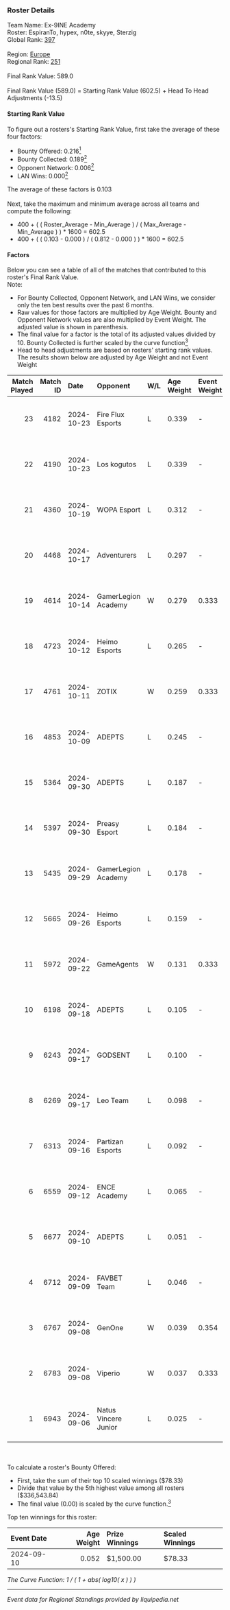 ### Roster Details<br />
Team Name: Ex-9INE Academy<br />
Roster: EspiranTo, hypex, n0te, skyye, Sterzig<br />
Global Rank: [397](../../standings_global_2025_03_01.md)<br />
<br />
Region: [Europe]( ../../standings_europe_2025_03_01.md)<br />
Regional Rank: [251]( ../../standings_europe_2025_03_01.md)<br />
<br />
Final Rank Value:  589.0<br />
<br />
Final Rank Value (589.0) = Starting Rank Value (602.5) + Head To Head Adjustments (-13.5)<br />

#### Starting Rank Value<br />
To figure out a rosters's Starting Rank Value, first take the average of these four factors:<br />
- Bounty Offered: 0.216[<sup>1</sup>](#table2)
- Bounty Collected: 0.189[<sup>2</sup>](#table1)
- Opponent Network: 0.006[<sup>2</sup>](#table1)
- LAN Wins: 0.000[<sup>2</sup>](#table1)

The average of these factors is 0.103<br />
<br />
Next, take the maximum and minimum average across all teams and compute the following:<br />
- 400 + ( ( Roster_Average - Min_Average ) / ( Max_Average - Min_Average ) ) * 1600 = 602.5
- 400 + ( ( 0.103 - 0.000 ) / ( 0.812 - 0.000 ) ) * 1600 = 602.5


#### Factors<br />
Below you can see a table of all of the matches that contributed to this roster's Final Rank Value.<br />
Note:<br />

- For Bounty Collected, Opponent Network, and LAN Wins, we consider only the ten best results over the past 6 months.
- Raw values for those factors are multiplied by Age Weight. Bounty and Opponent Network values are also multiplied by Event Weight. The adjusted value is shown in parenthesis.
- The final value for a factor is the total of its adjusted values divided by 10. Bounty Collected is further scaled by the curve function[<sup>3</sup>](#curveFunction)
- Head to head adjustments are based on rosters' starting rank values. The results shown below are adjusted by Age Weight and not Event Weight
<span id="table1"></span><br />


| Match Played | Match ID | Date       | Opponent             | W/L | Age Weight | Event Weight | Bounty Collected | Opponent Network | LAN Wins  | H2H Adj. | Roster                                   |
| -: | -: | :- | :- | :- | :- | :- | :- | :- | :- | -: | :- |
|           23 |     4182 | 2024-10-23 | Fire Flux Esports    | L   | 0.339      | -            | -                | -                | -         |    -1.44 | EspiranTo, hypex, n0te, skyye, Sterzig   |
|           22 |     4190 | 2024-10-23 | Los kogutos          | L   | 0.339      | -            | -                | -                | -         |    -1.21 | EspiranTo, hypex, n0te, skyye, Sterzig   |
|           21 |     4360 | 2024-10-19 | WOPA Esport          | L   | 0.312      | -            | -                | -                | -         |    -2.27 | EspiranTo, hypex, n0te, skyye, Sterzig   |
|           20 |     4468 | 2024-10-17 | Adventurers          | L   | 0.297      | -            | -                | -                | -         |    -2.33 | EspiranTo, hypex, n0te, skyye, Sterzig   |
|           19 |     4614 | 2024-10-14 | GamerLegion Academy  | W   | 0.279      | 0.333        | 0.000 (0.000)    | 0.245 (0.023)    | 0 (0.000) |     3.78 | EspiranTo, hypex, n0te, skyye, Sterzig   |
|           18 |     4723 | 2024-10-12 | Heimo Esports        | L   | 0.265      | -            | -                | -                | -         |    -2.52 | EspiranTo, hypex, n0te, skyye, Sterzig   |
|           17 |     4761 | 2024-10-11 | ZOTIX                | W   | 0.259      | 0.333        | 0.001 (0.000)    | 0.163 (0.014)    | 0 (0.000) |     4.59 | EspiranTo, hypex, n0te, skyye, Sterzig   |
|           16 |     4853 | 2024-10-09 | ADEPTS               | L   | 0.245      | -            | -                | -                | -         |    -3.10 | EspiranTo, hypex, n0te, skyye, Sterzig   |
|           15 |     5364 | 2024-09-30 | ADEPTS               | L   | 0.187      | -            | -                | -                | -         |    -2.38 | EspiranTo, hypex, n0te, skyye, Sterzig   |
|           14 |     5397 | 2024-09-30 | Preasy Esport        | L   | 0.184      | -            | -                | -                | -         |    -1.35 | EspiranTo, n0te, ponczek, skyye, Sterzig |
|           13 |     5435 | 2024-09-29 | GamerLegion Academy  | L   | 0.178      | -            | -                | -                | -         |    -3.35 | EspiranTo, hypex, n0te, skyye, Sterzig   |
|           12 |     5665 | 2024-09-26 | Heimo Esports        | L   | 0.159      | -            | -                | -                | -         |    -1.55 | EspiranTo, hypex, n0te, skyye, Sterzig   |
|           11 |     5972 | 2024-09-22 | GameAgents           | W   | 0.131      | 0.333        | 0.005 (0.000)    | 0.182 (0.008)    | 0 (0.000) |     2.82 | EspiranTo, hypex, n0te, skyye, Sterzig   |
|           10 |     6198 | 2024-09-18 | ADEPTS               | L   | 0.105      | -            | -                | -                | -         |    -1.33 | EspiranTo, hypex, n0te, skyye, Sterzig   |
|            9 |     6243 | 2024-09-17 | GODSENT              | L   | 0.100      | -            | -                | -                | -         |    -1.33 | EspiranTo, hypex, n0te, skyye, Sterzig   |
|            8 |     6269 | 2024-09-17 | Leo Team             | L   | 0.098      | -            | -                | -                | -         |    -0.69 | EspiranTo, hypex, n0te, skyye, Sterzig   |
|            7 |     6313 | 2024-09-16 | Partizan Esports     | L   | 0.092      | -            | -                | -                | -         |    -0.18 | EspiranTo, hypex, n0te, skyye, Sterzig   |
|            6 |     6559 | 2024-09-12 | ENCE Academy         | L   | 0.065      | -            | -                | -                | -         |    -0.48 | EspiranTo, hypex, n0te, skyye, Sterzig   |
|            5 |     6677 | 2024-09-10 | ADEPTS               | L   | 0.051      | -            | -                | -                | -         |    -0.65 | EspiranTo, hypex, n0te, skyye, Sterzig   |
|            4 |     6712 | 2024-09-09 | FAVBET Team          | L   | 0.046      | -            | -                | -                | -         |    -0.25 | EspiranTo, hypex, n0te, skyye, Sterzig   |
|            3 |     6767 | 2024-09-08 | GenOne               | W   | 0.039      | 0.354        | 0.012 (0.000)    | 0.814 (0.011)    | 0 (0.000) |     0.94 | EspiranTo, hypex, n0te, skyye, Sterzig   |
|            2 |     6783 | 2024-09-08 | Viperio              | W   | 0.037      | 0.333        | 0.002 (0.000)    | 0.426 (0.005)    | 0 (0.000) |     0.83 | EspiranTo, hypex, n0te, skyye, Sterzig   |
|            1 |     6943 | 2024-09-06 | Natus Vincere Junior | L   | 0.025      | -            | -                | -                | -         |    -0.09 | EspiranTo, hypex, n0te, skyye, Sterzig   |

<br />
<span id="table2"></span><br />
To calculate a roster's Bounty Offered:<br />

- First, take the sum of their top 10 scaled winnings ($78.33)
- Divide that value by the 5th highest value among all rosters ($336,543.84)
- The final value (0.00) is scaled by the curve function.[<sup>3</sup>](#curveFunction)

Top ten winnings for this roster:<br />

| Event Date | Age Weight | Prize Winnings | Scaled Winnings |
| :- | -: | :- | :- |
| 2024-09-10 |      0.052 | $1,500.00      | $78.33          |


<span id="curveFunction"></span>_The Curve Function: 1 / ( 1 + abs( log10( x ) ) )_<br />

---
_Event data for Regional Standings provided by liquipedia.net_<br />
